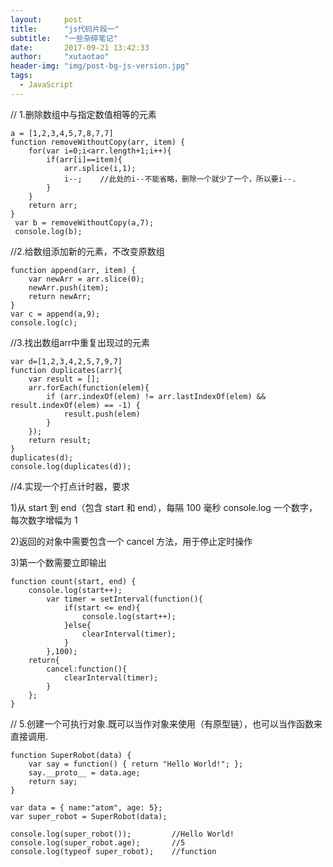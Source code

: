 ```yaml
---
layout: 	post
title: 		"js代码片段一"
subtitle:   "一些杂碎笔记"
date: 		2017-09-21 13:42:33
author: 	"xutaotao"
header-img: "img/post-bg-js-version.jpg"
tags:
  - JavaScript
---
```



// 1.删除数组中与指定数值相等的元素

	a = [1,2,3,4,5,7,8,7,7]
	function removeWithoutCopy(arr, item) {
		for(var i=0;i<arr.length+1;i++){
	        if(arr[i]==item){
				arr.splice(i,1);
				i--;	//此处的i--不能省略，删除一个就少了一个，所以要i--.
	        }
	    }
	    return arr;
	}
	 var b = removeWithoutCopy(a,7);
	 console.log(b);

 //2.给数组添加新的元素，不改变原数组

	function append(arr, item) {
		var newArr = arr.slice(0);
	    newArr.push(item);
	    return newArr;   
	}
	var c = append(a,9);
	console.log(c);

//3.找出数组arr中重复出现过的元素

	var d=[1,2,3,4,2,5,7,9,7]
	function duplicates(arr){
		var result = [];
		arr.forEach(function(elem){
			if (arr.indexOf(elem) != arr.lastIndexOf(elem) && result.indexOf(elem) == -1) {
				result.push(elem)
			}
		});
		return result;
	}
	duplicates(d);
	console.log(duplicates(d));


//4.实现一个打点计时器，要求

1)从 start 到 end（包含 start 和 end），每隔 100 毫秒 console.log 一个数字，每次数字增幅为 1

2)返回的对象中需要包含一个 cancel 方法，用于停止定时操作

3)第一个数需要立即输出


	function count(start, end) {
		console.log(start++);
	    	var timer = setInterval(function(){
	            if(start <= end){
	                console.log(start++);
	            }else{
	                clearInterval(timer);
	            }
	        },100);
	    return{
	        cancel:function(){
	            clearInterval(timer);
	        }
	    };
	}




// 5.创建一个可执行对象.既可以当作对象来使用（有原型链），也可以当作函数来直接调用.

	function SuperRobot(data) {
	    var say = function() { return "Hello World!"; };
	    say.__proto__ = data.age;
	    return say;
	}

	var data = { name:"atom", age: 5};
	var super_robot = SuperRobot(data);

	console.log(super_robot());         //Hello World!
	console.log(super_robot.age);       //5
	console.log(typeof super_robot);    //function









